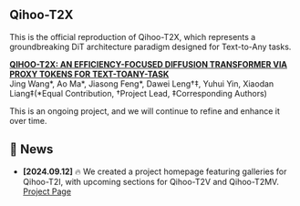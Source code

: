 ## Qihoo-T2X
This is the official reproduction of Qihoo-T2X, which represents a groundbreaking DiT architecture paradigm designed for Text-to-Any tasks.


**[QIHOO-T2X: AN EFFICIENCY-FOCUSED DIFFUSION TRANSFORMER VIA PROXY TOKENS FOR TEXT-TOANY-TASK](https://arxiv.org/pdf/2409.04005)** 
</br>
Jing Wang*, Ao Ma*, Jiasong Feng*, Dawei Leng†‡, Yuhui Yin, Xiaodan Liang‡(*Equal Contribution, †Project Lead, ‡Corresponding Authors)
</br>

This is an ongoing project, and we will continue to refine and enhance it over time.

## 📰 News
- **[2024.09.12]** 🔥 We created a project homepage featuring galleries for Qihoo-T2I, with upcoming sections for Qihoo-T2V and Qihoo-T2MV. [Project Page](https://360cvgroup.github.io/Qihoo-T2X/)

